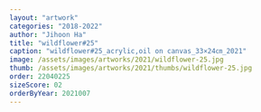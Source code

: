 ```yaml
---
layout: "artwork"
categories: "2018-2022"
author: "Jihoon Ha"
title: "wildflower#25"
caption: "wildflower#25_acrylic,oil on canvas_33×24㎝_2021"
image: /assets/images/artworks/2021/wildflower-25.jpg
thumb: /assets/images/artworks/2021/thumbs/wildflower-25.jpg
order: 22040225
sizeScore: 02
orderByYear: 2021007
---
```

